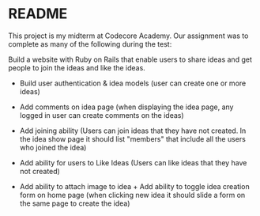 # README #

This project is my midterm at Codecore Academy. Our assignment was to complete as many of the following during the test:

Build a website with Ruby on Rails that enable users to share ideas and get people to join the ideas and like the ideas.

- Build user authentication & idea models (user can create one or more ideas)

- Add comments on idea page (when displaying the idea page, any logged in user can create comments on the ideas)

- Add joining ability (Users can join ideas that they have not created. In the idea show page it should list "members" that include all the users who joined the idea)

- Add ability for users to Like Ideas (Users can like ideas that they have not created)

- Add ability to attach image to idea + Add ability to toggle idea creation form on home page (when clicking new idea it should slide a form on the same page to create the idea)